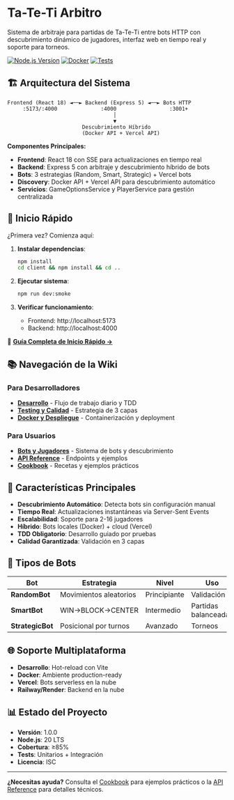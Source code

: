 # Ta-Te-Ti Arbitro

Sistema de arbitraje para partidas de Ta-Te-Ti entre bots HTTP con descubrimiento dinámico de jugadores, interfaz web en tiempo real y soporte para torneos.

[![Node.js Version](https://img.shields.io/badge/node-20.x.x-green.svg)](https://nodejs.org/)
[![Docker](https://img.shields.io/badge/docker-ready-blue.svg)](https://www.docker.com/)
[![Tests](https://img.shields.io/badge/tests-passing-green.svg)](https://github.com)

## 🏗️ Arquitectura del Sistema

```
Frontend (React 18) ◄──► Backend (Express 5) ◄──► Bots HTTP
     :5173/:4000              :4000                 :3001+
                                  │
                                  ▼
                        Descubrimiento Híbrido
                        (Docker API + Vercel API)
```

**Componentes Principales:**
- **Frontend**: React 18 con SSE para actualizaciones en tiempo real
- **Backend**: Express 5 con arbitraje y descubrimiento híbrido de bots
- **Bots**: 3 estrategias (Random, Smart, Strategic) + Vercel bots
- **Discovery**: Docker API + Vercel API para descubrimiento automático
- **Servicios**: GameOptionsService y PlayerService para gestión centralizada

## 🚀 Inicio Rápido

¿Primera vez? Comienza aquí:

1. **Instalar dependencias**:
   ```bash
   npm install
   cd client && npm install && cd ..
   ```

2. **Ejecutar sistema**:
   ```bash
   npm run dev:smoke
   ```

3. **Verificar funcionamiento**:
   - Frontend: http://localhost:5173
   - Backend: http://localhost:4000

📖 **[Guía Completa de Inicio Rápido →](Inicio-Rapido)**

## 📚 Navegación de la Wiki

### Para Desarrolladores
- **[Desarrollo](Desarrollo)** - Flujo de trabajo diario y TDD
- **[Testing y Calidad](Testing-y-Calidad)** - Estrategia de 3 capas
- **[Docker y Despliegue](Docker-y-Despliegue)** - Containerización y deployment

### Para Usuarios
- **[Bots y Jugadores](Bots-y-Jugadores)** - Sistema de bots y descubrimiento
- **[API Reference](API-Reference)** - Endpoints y ejemplos
- **[Cookbook](Cookbook)** - Recetas y ejemplos prácticos

## 🎯 Características Principales

- **Descubrimiento Automático**: Detecta bots sin configuración manual
- **Tiempo Real**: Actualizaciones instantáneas via Server-Sent Events
- **Escalabilidad**: Soporte para 2-16 jugadores
- **Híbrido**: Bots locales (Docker) + cloud (Vercel)
- **TDD Obligatorio**: Desarrollo guiado por pruebas
- **Calidad Garantizada**: Validación en 3 capas

## 🤖 Tipos de Bots

| Bot | Estrategia | Nivel | Uso |
|-----|-----------|-------|-----|
| **RandomBot** | Movimientos aleatorios | Principiante | Validación |
| **SmartBot** | WIN→BLOCK→CENTER | Intermedio | Partidas balanceadas |
| **StrategicBot** | Posicional por turnos | Avanzado | Torneos |

## 🌐 Soporte Multiplataforma

- **Desarrollo**: Hot-reload con Vite
- **Docker**: Ambiente production-ready
- **Vercel**: Bots serverless en la nube
- **Railway/Render**: Backend en la nube

## 📊 Estado del Proyecto

- **Versión**: 1.0.0
- **Node.js**: 20 LTS
- **Cobertura**: ≥85%
- **Tests**: Unitarios + Integración
- **Licencia**: ISC

---

**¿Necesitas ayuda?** Consulta el [Cookbook](Cookbook) para ejemplos prácticos o la [API Reference](API-Reference) para detalles técnicos.

